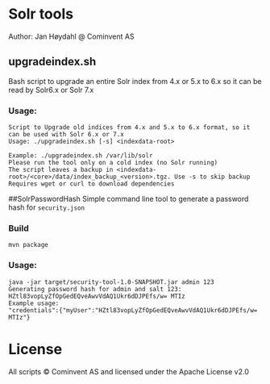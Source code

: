 # Solr tools

Author: Jan Høydahl @ Cominvent AS

## upgradeindex.sh
Bash script to upgrade an entire Solr index from 4.x or 5.x to 6.x
so it can be read by Solr6.x or Solr 7.x

### Usage:

    Script to Upgrade old indices from 4.x and 5.x to 6.x format, so it can be used with Solr 6.x or 7.x
    Usage: ./upgradeindex.sh [-s] <indexdata-root>
    
    Example: ./upgradeindex.sh /var/lib/solr
    Please run the tool only on a cold index (no Solr running)
    The script leaves a backup in <indexdata-root>/<core>/data/index_backup_<version>.tgz. Use -s to skip backup
    Requires wget or curl to download dependencies


##SolrPasswordHash
Simple command line tool to generate a password hash for `security.json`

### Build

    mvn package

### Usage:

    java -jar target/security-tool-1.0-SNAPSHOT.jar admin 123
    Generating password hash for admin and salt 123:
    HZtl83vopLyZfOpGedEQveAwvVdAQ1Ukr6dDJPEfs/w= MTIz
    Example usage:
    "credentials":{"myUser":"HZtl83vopLyZfOpGedEQveAwvVdAQ1Ukr6dDJPEfs/w= MTIz"}
    
# License

All scripts © Cominvent AS and licensed under the Apache License v2.0
